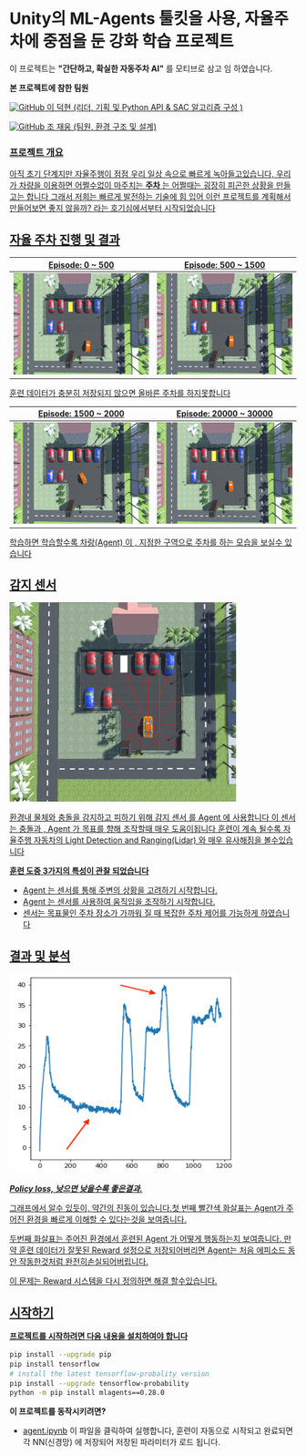 # Unity의 ML-Agents 툴킷을 사용,  자율주차에 중점을 둔 강화 학습 프로젝트

이 프로젝트는  **"간단하고, 확실한 자동주차 AI"** 를 모티브로 삼고 임 하였습니다.


**본 프로젝트에 참한 팀원**

 <a href = "https://github.com/LDH0094">  <img alt="GitHub" src ="https://img.shields.io/badge/GitHub-181717.svg?&style=for-the-badge&logo=GitHub&logoColor=white"/> 이 덕현 (리더, 기획 및 Python API & SAC 알고리즘 구성 )
  
 <a href = "https://github.com/MarigoldTea">  <img alt="GitHub" src ="https://img.shields.io/badge/GitHub-181717.svg?&style=for-the-badge&logo=GitHub&logoColor=white"/> 조 재웅 (팀원, 환경 구조 및 설계) 


### 프로젝트 개요

아직 초기 단계지만 자율주행이 점점 우리 일상 속으로 빠르게 녹아들고있습니다, 우리가 차량을 이용하면 어쩔수없이 마주치는 **주차** 는 어쩔때는 굉장히 피곤한 상황을 만들고는 합니다
그래서 저희는 빠르게 발전하는 기술에 힘 입어 이런 프로젝트를 계획해서  만들어보면 좋지 않을까? 라는 호기심에서부터 시작되었습니다

  
  

## 자율 주차 진행 및 결과 

Episode: 0 ~ 500    |  Episode: 500 ~ 1500 
:-------------------------:|:-------------------------:
 <img src="/screenshots/1.gif"> |  <img src="/screenshots/2.gif"> 

훈련 데이터가 충분히 저장되지 않으면 올바른 주차를 하지못합니다
 
 Episode: 1500 ~ 2000  |  Episode: 20000 ~ 30000 
:-------------------------:|:-------------------------:
 <img src="/screenshots/3.gif">  | <img src="/screenshots/4.gif"> 

 학습하면 학습할수록 차랑(Agent) 이 ,  지정한 구역으로 주차를 하는 모습을 보실수 있습니다 


  
## 감지 센서

<img src="/screenshots/Ray_perception_sensor.png" height="350"/> 


환경내 물체와 충돌을 감지하고 피하기 위해 감지 센서 를 Agent 에 사용합니다 이 센서는 충돌과 , Agent 가 목표를 향해 조작할때 매우 도움이됩니다 훈련이 계속 될수록 자율주행 자동차의 Light Detection and Ranging(Lidar) 와 매우 유사해짐을 볼수있습니다


  

**훈련 도중 3가지의 특성이 관찰 되었습니다**

* Agent 는 센서를 통해 주변의 상황을 고려하기 시작합니다.
* Agent 는 센서를 사용하여 움직임을 조작하기 시작합니다.
* 센서는 목표물인 주차 장소가 가까워 질 때 복잡한 주차 제어를 가능하게 하였습니다 



  


## 결과 및 분석 

<img src="/screenshots/result.png" height="350" width="400"/>

 **_Policy loss, 낮으면 낮을수록 좋은결과._**

그래프에서 알수 있듯이, 약간의 진동이 있습니다.첫 번째 빨간색 화살표는 Agent가 주어진 환경을 빠르게 이해할 수 있다는것을 보여줍니다.

두번째 화살표는 주어진 환경에서 훈련된 Agent 가 어떻게 행동하는지 보여줍니다. 만약 훈련 데이터가 잘못된 Reward 설정으로 저장되어버리면  Agent는 처음 에피소드 동안 작동한것처럼 완전히손실되어버립니다.

 이 문제는 Reward 시스템을 다시 정의하면 해결 할수있습니다.
## 시작하기

**프로젝트를 시작하려면 다음 내용을 설치하여야 합니다**
```sh
pip install --upgrade pip
pip install tensorflow
# install the latest tensorflow-probality version
pip install --upgrade tensorflow-probability
python -m pip install mlagents==0.28.0
```

**이 프로젝트를 동작시키려면?**
*  [agent.ipynb](/Soft_Actor_Critic/agent.ipynb) 이 파일을 클릭하여 실행합니다,  훈련이 자동으로 시작되고 완료되면 각 NN(신경망) 에 저장되어 저장된 파라미터가 로드 됩니다.
